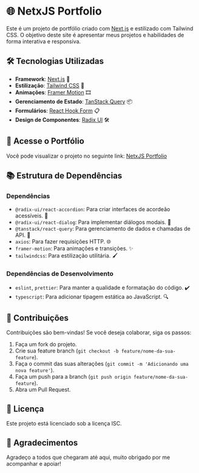 # 🌐 NetxJS Portfolio

Este é um projeto de portfólio criado com [Next.js](https://nextjs.org/) e estilizado com Tailwind CSS. O objetivo deste site é apresentar meus projetos e habilidades de forma interativa e responsiva.

## 🛠️ Tecnologias Utilizadas

- **Framework**: [Next.js](https://nextjs.org/) 🌟
- **Estilização**: [Tailwind CSS](https://tailwindcss.com/) 🎨
- **Animações**: [Framer Motion](https://www.framer.com/motion/) 🎞️
- **Gerenciamento de Estado**: [TanStack Query](https://tanstack.com/query/latest) 📦
- **Formulários**: [React Hook Form](https://react-hook-form.com/) 📋
- **Design de Componentes**: [Radix UI](https://www.radix-ui.com/) 🛠️

## 🚀 Acesse o Portfólio

Você pode visualizar o projeto no seguinte link: [NetxJS Portfolio](https://lucas-andrade-dev.vercel.app/)

## 📚 Estrutura de Dependências

### Dependências

- `@radix-ui/react-accordion`: Para criar interfaces de acordeão acessíveis. 📖
- `@radix-ui/react-dialog`: Para implementar diálogos modais. 💬
- `@tanstack/react-query`: Para gerenciamento de dados e chamadas de API. 🔄
- `axios`: Para fazer requisições HTTP. 🌐
- `framer-motion`: Para animações e transições. ✨
- `tailwindcss`: Para estilização utilitária. 🖌️

### Dependências de Desenvolvimento

- `eslint`, `prettier`: Para manter a qualidade e formatação do código. ✔️
- `typescript`: Para adicionar tipagem estática ao JavaScript. 🔍

## 🤝 Contribuições

Contribuições são bem-vindas! Se você deseja colaborar, siga os passos:

1. Faça um fork do projeto.
2. Crie sua feature branch (`git checkout -b feature/nome-da-sua-feature`).
3. Faça o commit das suas alterações (`git commit -m 'Adicionando uma nova feature'`).
4. Faça um push para a branch (`git push origin feature/nome-da-sua-feature`).
5. Abra um Pull Request.

## 📜 Licença

Este projeto está licenciado sob a licença ISC. 

## 🙏 Agradecimentos

Agradeço a todos que chegaram até aqui, muito obrigado por me acompanhar e apoiar!
